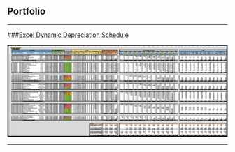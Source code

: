 ## Portfolio

---

###[Excel Dynamic Depreciation Schedule](/Dynamic_Depreciation_Schedule)

<img src="images/Dynamic Depreciation Schedule.PNG?raw=true"/>

---
